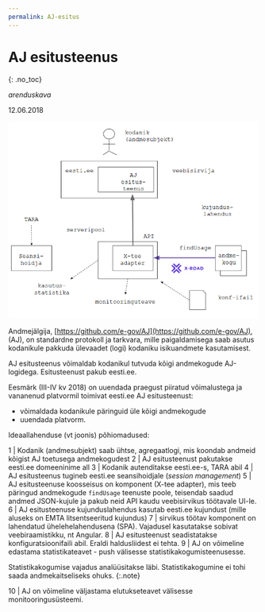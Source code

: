 ```yaml
---
permalink: AJ-esitus
---
```


# AJ esitusteenus
{: .no_toc}

_arenduskava_

12.06.2018

<img src='img/AJ-ESITUS.PNG' style='width:750px;'>

Andmejälgija, [https://github.com/e-gov/AJ](https://github.com/e-gov/AJ), (AJ), on standardne protokoll ja tarkvara, mille paigaldamisega saab asutus kodanikule pakkuda ülevaadet (logi) kodaniku isikuandmete kasutamisest.

AJ esitusteenus võimaldab kodanikul tutvuda kõigi andmekogude AJ-logidega. Esitusteenust pakub eesti.ee.

Eesmärk (III-IV kv 2018) on uuendada praegust piiratud võimalustega ja vananenud platvormil toimivat eesti.ee AJ esitusteenust:
- võimaldada kodanikule päringuid üle kõigi andmekogude
- uuendada platvorm.

Ideaallahenduse (vt joonis) põhiomadused:

1 | Kodanik (andmesubjekt) saab ühtse, agregaatlogi, mis koondab andmeid kõigist AJ toetusega andmekogudest
2 | AJ esitusteenust pakutakse eesti.ee domeeninime all
3 | Kodanik autenditakse eesti.ee-s, TARA abil
4 | AJ esitusteenus tugineb eesti.ee seansihoidjale (_session management_)
5 | AJ esitusteenuse koosseisus on komponent (X-tee adapter), mis teeb päringud andmekogude `findUsage` teenuste poole, teisendab saadud andmed JSON-kujule ja pakub neid API kaudu veebisirvikus töötavale UI-le.
6 | AJ esitusteenuse kujunduslahendus kasutab eesti.ee kujundust (mille aluseks on EMTA litsentseeritud kujundus)
7 | sirvikus töötav komponent on lahendatud ühelehelahendusena (SPA). Vajadusel kasutatakse sobivat veebiraamistikku, nt Angular.
8 | AJ esitusteenust seadistatakse konfiguratsioonifaili abil. Eraldi haldusliidest ei tehta.
9 | AJ on võimeline edastama statistikateavet - push välisesse statistikakogumisteenusesse.

Statistikakogumise vajadus analüüsitakse läbi. Statistikakogumine ei tohi saada andmekaitseliseks ohuks.
{:.note}

10 | AJ on võimeline väljastama elutukseteavet välisesse monitooringusüsteemi.
